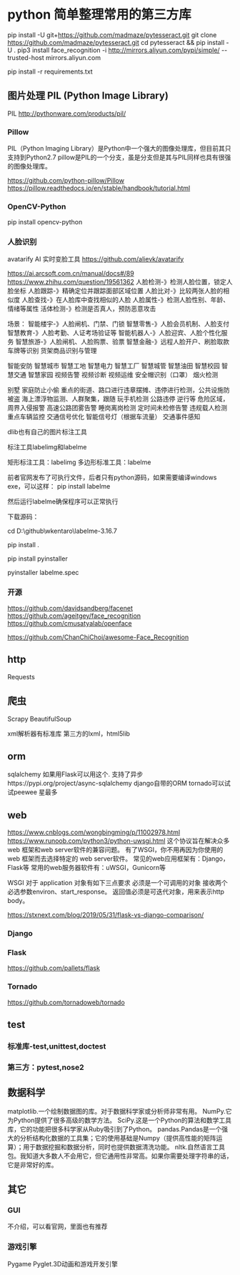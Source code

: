 # python 简单整理常用的第三方库
pip install -U git+https://github.com/madmaze/pytesseract.git
git clone https://github.com/madmaze/pytesseract.git
cd pytesseract && pip install -U .
pip3 install face_recognition -i  http://mirrors.aliyun.com/pypi/simple/ --trusted-host mirrors.aliyun.com

pip install -r requirements.txt

## 图片处理 PIL (Python Image Library)
PIL http://pythonware.com/products/pil/
### Pillow
PIL（Python Imaging Library）是Python中一个强大的图像处理库，但目前其只支持到Python2.7
pillow是PIL的一个分支，虽是分支但是其与PIL同样也具有很强的图像处理库。

https://github.com/python-pillow/Pillow
https://pillow.readthedocs.io/en/stable/handbook/tutorial.html
### OpenCV-Python
pip install opencv-python

### 人脸识别

avatarify AI 实时变脸工具 https://github.com/alievk/avatarify

https://ai.arcsoft.com.cn/manual/docs#/89
https://www.zhihu.com/question/19561362
人脸检测-》检测人脸位置，锁定人脸坐标
人脸跟踪-》精确定位并跟踪面部区域位置
人脸比对-》比较两张人脸的相似度
人脸查找-》在人脸库中查找相似的人脸
人脸属性-》检测人脸性别、年龄、情绪等属性
活体检测-》检测是否真人，预防恶意攻击

场景：
智能楼宇-》人脸闸机、门禁、门锁
智慧零售-》人脸会员机制、人脸支付
智慧教育-》人脸考勤、人证考场验证等
智能机器人-》人脸迎宾、人脸个性化服务
智慧旅游-》人脸闸机、人脸购票、验票
智慧金融-》远程人脸开户、刷脸取款
车牌等识别
货架商品识别与管理

智能安防  智慧城市 智慧工地 智慧电力 智慧工厂 智慧城管 智慧油田  智慧校园 智慧交通 智慧家园
视频告警
视频诊断
视频运维
安全帽识别（口罩）
烟火检测


别墅 家庭防止小偷
重点的街道、路口进行违章摆摊、违停进行检测，公共设施防被盗
海上漂浮物监测、人群聚集，跟随
玩手机检测
公路违停 逆行等
危险区域，周界入侵报警
高速公路团雾告警
睡岗离岗检测
定时间未检修告警
违规载人检测
重点车辆监控
交通信号优化
智能信号灯（根据车流量）
交通事件感知



dlib也有自己的图片标注工具


标注工具labelimg和labelme

矩形标注工具：labelimg
多边形标准工具：labelme


前者官网发布了可执行文件，后者只有python源码，如果需要编译windows exe，可以这样：
pip install labelme

然后运行labelme确保程序可以正常执行

下载源码：

cd  D:\github\wkentaro\labelme-3.16.7

pip install .

pip install pyinstaller

pyinstaller labelme.spec


### 开源
https://github.com/davidsandberg/facenet
https://github.com/ageitgey/face_recognition
https://github.com/cmusatyalab/openface

https://github.com/ChanChiChoi/awesome-Face_Recognition

## http
Requests

## 爬虫
Scrapy
BeautifulSoup

xml解析器有标准库
第三方的lxml，html5lib


## orm
sqlalchemy 如果用Flask可以用这个.
支持了异步https://pypi.org/project/async-sqlalchemy
django自带的ORM
tornado可以试试peewee 星最多


## web
https://www.cnblogs.com/wongbingming/p/11002978.html
https://www.runoob.com/python3/python-uwsgi.html
这个协议旨在解决众多 web 框架和web server软件的兼容问题。
有了WSGI，你不用再因为你使用的web 框架而去选择特定的 web server软件。
常见的web应用框架有：Django，Flask等
常用的web服务器软件有：uWSGI，Gunicorn等

WSGI 对于 application 对象有如下三点要求
必须是一个可调用的对象
接收两个必选参数environ、start_response。
返回值必须是可迭代对象，用来表示http body。

https://stxnext.com/blog/2019/05/31/flask-vs-django-comparison/
### Django

### Flask
https://github.com/pallets/flask
### Tornado
https://github.com/tornadoweb/tornado


## test
### 标准库-test,unittest,doctest
### 第三方：pytest,nose2

## 数据科学
matplotlib.一个绘制数据图的库。对于数据科学家或分析师非常有用。
NumPy.它为Python提供了很多高级的数学方法。
SciPy.这是一个Python的算法和数学工具库，它的功能把很多科学家从Ruby吸引到了Python。
pandas.Pandas是一个强大的分析结构化数据的工具集；它的使用基础是Numpy（提供高性能的矩阵运算）；用于数据挖掘和数据分析，同时也提供数据清洗功能。
nltk.自然语言工具包。我知道大多数人不会用它，但它通用性非常高。如果你需要处理字符串的话，它是非常好的库。



## 其它
### GUI
不介绍，可以看官网，里面也有推荐
### 游戏引擎
Pygame
Pyglet.3D动画和游戏开发引擎